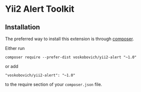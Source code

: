 Yii2 Alert Toolkit
================================

Installation
------------

The preferred way to install this extension is through [composer](http://getcomposer.org/download/).

Either run

```
composer require --prefer-dist voskobovich/yii2-alert "~1.0"
```

or add

```
"voskobovich/yii2-alert": "~1.0"
```

to the require section of your `composer.json` file.
